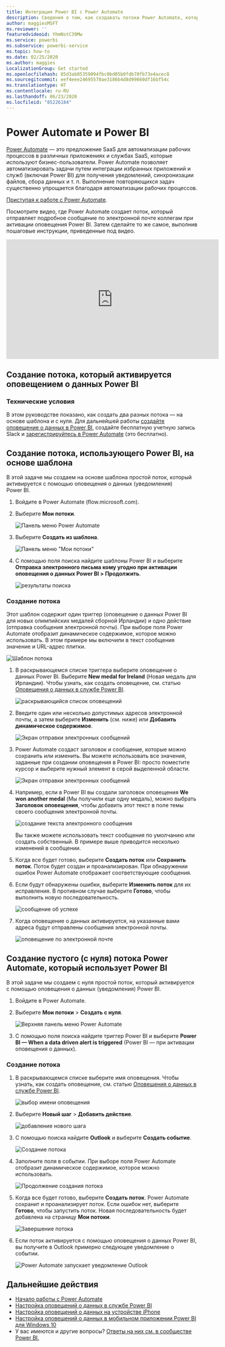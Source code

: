 ```yaml
---
title: Интеграция Power BI с Power Automate
description: Сведения о том, как создавать потоки Power Automate, которые активируются оповещениями о данных Power BI.
author: maggiesMSFT
ms.reviewer: ''
featuredvideoid: YhmNstC39Mw
ms.service: powerbi
ms.subservice: powerbi-service
ms.topic: how-to
ms.date: 02/25/2020
ms.author: maggies
LocalizationGroup: Get started
ms.openlocfilehash: 85d3ab05359094fbc0bd05b0fdb70fb73e4acec8
ms.sourcegitcommit: eef4eee24695570ae3186b4d8d99660df16bf54c
ms.translationtype: HT
ms.contentlocale: ru-RU
ms.lasthandoff: 06/23/2020
ms.locfileid: "85226184"
---
```

# <a name="power-automate-and-power-bi"></a>Power Automate и Power BI

[Power Automate](https://docs.microsoft.com/power-automate/getting-started) — это предложение SaaS для автоматизации рабочих процессов в различных приложениях и службах SaaS, которые используют бизнес-пользователи. Power Automate позволяет автоматизировать задачи путем интеграции избранных приложений и служб (включая Power BI) для получения уведомлений, синхронизации файлов, сбора данных и т. п. Выполнение повторяющихся задач существенно упрощается благодаря автоматизации рабочих процессов.

[Приступая к работе с Power Automate](https://docs.microsoft.com/power-automate/getting-started).

Посмотрите видео, где Power Automate создает поток, который отправляет подробное сообщение по электронной почте коллегам при активации оповещения Power BI. Затем сделайте то же самое, выполнив пошаговые инструкции, приведенные под видео.

<iframe width="560" height="315" src="https://www.youtube.com/embed/YhmNstC39Mw" frameborder="0" allowfullscreen></iframe>

## <a name="create-a-flow-that-is-triggered-by-a-power-bi-data-alert"></a>Создание потока, который активируется оповещением о данных Power BI

### <a name="prerequisites"></a>Технические условия
В этом руководстве показано, как создать два разных потока — на основе шаблона и с нуля. Для дальнейшей работы [создайте оповещение о данных в Power BI](../create-reports/service-set-data-alerts.md), создайте бесплатную учетную запись Slack и [зарегистрируйтесь в Power Automate](https://flow.microsoft.com/#home-signup) (это бесплатно).

## <a name="create-a-flow-that-uses-power-bi---from-a-template"></a>Создание потока, использующего Power BI, на основе шаблона
В этой задаче мы создаем на основе шаблона простой поток, который активируется с помощью оповещения о данных (уведомления) Power BI.

1. Войдите в Power Automate (flow.microsoft.com).
2. Выберите **Мои потоки**.
   
   ![Панель меню Power Automate](media/service-flow-integration/power-bi-my-flows.png)
3. Выберите **Создать из шаблона**.
   
    ![Панель меню "Мои потоки"](media/service-flow-integration/power-bi-template.png)
4. С помощью поля поиска найдите шаблоны Power BI и выберите **Отправка электронного письма кому угодно при активации оповещения о данных Power BI > Продолжить**.
   
    ![результаты поиска](media/service-flow-integration/power-bi-flow-alert.png)


### <a name="build-the-flow"></a>Создание потока
Этот шаблон содержит один триггер (оповещение о данных Power BI для новых олимпийских медалей сборной Ирландии) и одно действие (отправка сообщения электронной почты). При выборе поля Power Automate отобразит динамическое содержимое, которое можно использовать.  В этом примере мы включили в текст сообщения значение и URL-адрес плитки.

![Шаблон потока](media/service-flow-integration/power-bi-template1.png)

1. В раскрывающемся списке триггера выберите оповещение о данных Power BI. Выберите **New medal for Ireland** (Новая медаль для Ирландии). Чтобы узнать, как создать оповещение, см. статью [Оповещения о данных в службе Power BI](../create-reports/service-set-data-alerts.md).
   
   ![раскрывающийся список оповещений](media/service-flow-integration/power-bi-trigger-flow.png)
2. Введите один или несколько допустимых адресов электронной почты, а затем выберите **Изменить** (см. ниже) или **Добавить динамическое содержимое**. 
   
   ![Экран отправки электронных сообщений](media/service-flow-integration/power-bi-flow-email.png)

3. Power Automate создаст заголовок и сообщение, которые можно сохранить или изменить. Вы можете использовать все значения, заданные при создании оповещения в Power BI: просто поместите курсор и выберите нужный элемент в серой выделенной области. 

   ![Экран отправки электронных сообщений](media/service-flow-integration/power-bi-flow-email-default.png)

1.  Например, если в Power BI вы создали заголовок оповещения **We won another medal** (Мы получили еще одну медаль), можно выбрать **Заголовок оповещения**, чтобы добавить этот текст в поле темы своего сообщения электронной почты.

    ![создание текста электронного сообщения](media/service-flow-integration/power-bi-flow-message.png)

    Вы также можете использовать текст сообщения по умолчанию или создать собственный. В примере выше приводится несколько изменений в сообщении.

1. Когда все будет готово, выберите **Создать поток** или **Сохранить поток**.  Поток будет создан и проанализирован.  При обнаружении ошибок Power Automate отображает соответствующие сообщения.
2. Если будут обнаружены ошибки, выберите **Изменить поток** для их исправления. В противном случае выберите **Готово**, чтобы выполнить новую последовательность.
   
   ![сообщение об успехе](media/service-flow-integration/power-bi-flow-running.png)
5. Когда оповещение о данных активируется, на указанные вами адреса будут отправлены сообщения электронной почты.  
   
   ![оповещение по электронной почте](media/service-flow-integration/power-bi-flow-email2.png)

## <a name="create-a-power-automate-that-uses-power-bi---from-scratch-blank"></a>Создание пустого (с нуля) потока Power Automate, который использует Power BI
В этой задаче мы создаем с нуля простой поток, который активируется с помощью оповещения о данных (уведомления) Power BI.

1. Войдите в Power Automate.
2. Выберите **Мои потоки** > **Создать с нуля**.
   
   ![Верхняя панель меню Power Automate](media/service-flow-integration/power-bi-my-flows.png)
3. С помощью поля поиска найдите триггер Power BI и выберите **Power BI — When a data driven alert is triggered** (Power BI — при активации оповещения о данных).

### <a name="build-your-flow"></a>Создание потока
1. В раскрывающемся списке выберите имя оповещения.  Чтобы узнать, как создать оповещение, см. статью [Оповещения о данных в службе Power BI](../create-reports/service-set-data-alerts.md).
   
    ![выбор имени оповещения](media/service-flow-integration/power-bi-totalstores2.png)
2. Выберите **Новый шаг** > **Добавить действие**.
   
   ![добавление нового шага](media/service-flow-integration/power-bi-new-step.png)
3. С помощью поиска найдите **Outlook** и выберите **Создать событие**.
   
   ![Создание потока](media/service-flow-integration/power-bi-create-event.png)
4. Заполните поля в событии. При выборе поля Power Automate отобразит динамическое содержимое, которое можно использовать.
   
   ![Продолжение создания потока](media/service-flow-integration/power-bi-flow-event.png)
5. Когда все будет готово, выберите **Создать поток**.  Power Automate сохранит и проанализирует поток. Если ошибок нет, выберите **Готово**, чтобы запустить поток.  Новая последовательность будет добавлена на страницу **Мои потоки**.
   
   ![Завершение потока](media/service-flow-integration/power-bi-flow-running.png)
6. Если поток активируется с помощью оповещения о данных Power BI, вы получите в Outlook примерно следующее уведомление о событии.
   
    ![Power Automate запускает уведомление Outlook](media/service-flow-integration/power-bi-flow-notice.png)

## <a name="next-steps"></a>Дальнейшие действия
* [Начало работы с Power Automate](https://docs.microsoft.com/power-automate/getting-started/)
* [Настройка оповещений о данных в службе Power BI](../create-reports/service-set-data-alerts.md)
* [Настройка оповещений о данных на устройстве iPhone](../consumer/mobile/mobile-set-data-alerts-in-the-mobile-apps.md)
* [Настройка оповещений о данных в мобильном приложении Power BI для Windows 10](../consumer/mobile/mobile-set-data-alerts-in-the-mobile-apps.md)
* У вас имеются и другие вопросы? [Ответы на них см. в сообществе Power BI.](https://community.powerbi.com/)
